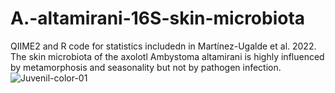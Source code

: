 # A.-altamirani-16S-skin-microbiota
QIIME2 and R code for statistics includedn in Martínez-Ugalde et al. 2022. The skin microbiota of the axolotl Ambystoma altamirani is highly influenced by metamorphosis and seasonality but not by pathogen infection.
![Juvenil-color-01](https://github.com/EmanuelMartinez-Ugalde/A.-altamirani-16S-skin-microbiota/assets/83722048/5a84421d-fa22-4aa2-8840-814b93bcb61c)
